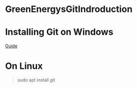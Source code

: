 # GreenEnergysGitIndroduction

# Installing Git on Windows

[Guide](https://phoenixnap.com/kb/how-to-install-git-windows)

# On Linux

> sudo apt install git



